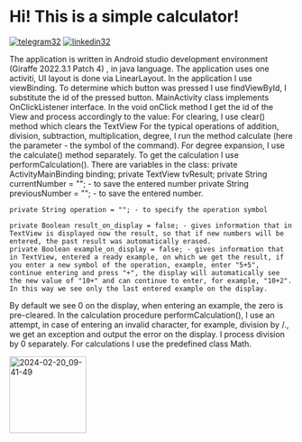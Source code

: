 # Hi! This is a simple calculator!
[![telegram32](https://github.com/Avdors/StoreBDandRoom/assets/99538385/ffb92fd5-a7d9-48cb-bf3e-2289171d48aa)](https://t.me/Avdors)
[![linkedin32](https://github.com/Avdors/StoreBDandRoom/assets/99538385/730aafa0-6543-4b95-9362-e8524c8f35ec)](https://www.linkedin.com/in/dmitrii-v-856187268/)
	
 The application is written in Android studio development environment (Giraffe 2022.3.1 Patch 4) , in java language.
The application uses one activiti, UI layout is done via LinearLayout.
In the application I use viewBinding. To determine which button was pressed I use findViewById, I substitute the id of the pressed button. 
MainActivity class implements OnClickListener interface. 
In the void onClick method I get the id of the View and process accordingly to the value:
For clearing, I use clear() method which clears the TextView
For the typical operations of addition, division, subtraction, multiplication, degree, I run the method calculate (here the parameter - the symbol of the command).
For degree expansion, I use the calculate() method separately.
To get the calculation I use performCalculation().
There are variables in the class:
    private ActivityMainBinding binding;
    private TextView tvResult;
    private String currentNumber = ""; - to save the entered number
    private String previousNumber = ""; - to save the entered number.

    private String operation = ""; - to specify the operation symbol

    private Boolean result_on_display = false; - gives information that in TextView is displayed now the result, so that if new numbers will be entered, the past result was automatically erased.
    private Boolean example_on_display = false; - gives information that in TextView, entered a ready example, on which we get the result, if you enter a new symbol of the operation, example, enter "5+5", continue entering and press "+", the display will automatically see the new value of "10+" and can continue to enter, for example, "10+2". In this way we see only the last entered example on the display.
By default we see 0 on the display, when entering an example, the zero is pre-cleared.
In the calculation procedure performCalculation(), I use an attempt, in case of entering an invalid character, for example, division by /., we get an exception and output the error on the display. I process division by 0 separately.
For calculations I use the predefined class Math.

 <img width="136" alt="2024-02-20_09-41-49" src="https://github.com/Avdors/MyCalculator/assets/99538385/ff6b778f-20e2-4ea6-8a15-88ee401f0f89">


